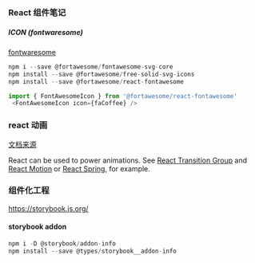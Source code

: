 ### React 组件笔记

##### ICON (fontwaresome)

[fontwaresome](https://fontawesome.com/how-to-use/on-the-web/using-with/react)

```javascript
npm i --save @fortawesome/fontawesome-svg-core
npm install --save @fortawesome/free-solid-svg-icons
npm install --save @fortawesome/react-fontawesome
```

``` javascript
import { FontAwesomeIcon } from '@fortawesome/react-fontawesome'
 <FontAwesomeIcon icon={faCoffee} />
```

### react 动画

[文档来源](https://reactjs.org/docs/faq-styling.html#can-i-do-animations-in-react)

React can be used to power animations. See [React Transition Group](https://reactcommunity.org/react-transition-group/) and [React Motion](https://github.com/chenglou/react-motion) or [React Spring](https://github.com/react-spring/react-spring), for example.



### 组件化工程

https://storybook.js.org/



#### storybook addon

```javascript
npm i -D @storybook/addon-info
npm install --save @types/storybook__addon-info
```



